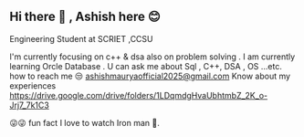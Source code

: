 ## Hi there 👋 , Ashish here 😊

Engineering Student at SCRIET ,CCSU 

I'm currently focusing on c++ & dsa also on problem solving .
I am currently learning Orcle Database .
U can ask me about Sql , C++, DSA , OS ...etc.
how to reach me 😒
ashishmauryaofficial2025@gmail.com
Know about my experiences https://drive.google.com/drive/folders/1LDqmdgHvaUbhtmbZ_2K_o-Jrj7_7k1C3

😜😜 fun fact I love to watch Iron man 🤖.


<!--
**Ashishmauryah/Ashishmauryah** is a ✨ _special_ ✨ repository because its `README.md` (this file) appears on your GitHub profile.

Here are some ideas to get you started:

- 🔭 I’m currently working on ...
- 🌱 I’m currently learning ...
- 👯 I’m looking to collaborate on ...
- 🤔 I’m looking for help with ...
- 💬 Ask me about ...
- 📫 How to reach me: ...
- 😄 Pronouns: ...
- ⚡ Fun fact: ...
-->
